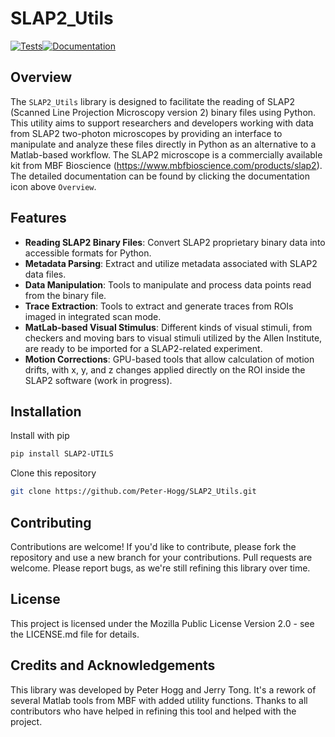 # SLAP2_Utils
[![Tests](https://github.com/Peter-Hogg/SLAP2_Utils/actions/workflows/python-test.yml/badge.svg)](https://github.com/Peter-Hogg/SLAP2_Utils/actions/workflows/python-test.yml)[![Documentation](https://github.com/Peter-Hogg/SLAP2_Utils/actions/workflows/sphinx.yml/badge.svg)](https://peter-hogg.github.io/SLAP2_Utils/)
## Overview
The `SLAP2_Utils` library is designed to facilitate the reading of SLAP2 (Scanned Line Projection Microscopy version 2) binary files using Python. This utility aims to support researchers and developers working with data from SLAP2 two-photon microscopes by providing an interface to manipulate and analyze these files directly in Python as an alternative to a Matlab-based workflow. The SLAP2 microscope is a commercially available kit from MBF Bioscience (https://www.mbfbioscience.com/products/slap2). The detailed documentation can be found by clicking the documentation icon above `Overview`.

## Features
- **Reading SLAP2 Binary Files**: Convert SLAP2 proprietary binary data into accessible formats for Python.
- **Metadata Parsing**: Extract and utilize metadata associated with SLAP2 data files.
- **Data Manipulation**: Tools to manipulate and process data points read from the binary file.
- **Trace Extraction**: Tools to extract and generate traces from ROIs imaged in integrated scan mode.
- **MatLab-based Visual Stimulus**: Different kinds of visual stimuli, from checkers and moving bars to visual stimuli utilized by the Allen Institute, are ready to be imported for a SLAP2-related experiment.
- **Motion Corrections**: GPU-based tools that allow calculation of motion drifts, with x, y, and z changes applied directly on the ROI inside the SLAP2 software (work in progress).


## Installation
Install with pip
```bash
pip install SLAP2-UTILS
```


Clone this repository

```bash
git clone https://github.com/Peter-Hogg/SLAP2_Utils.git
```
## Contributing

Contributions are welcome! If you'd like to contribute, please fork the repository and use a new branch for your contributions. Pull requests are welcome. Please report bugs, as we're still refining this library over time.

## License

This project is licensed under the Mozilla Public License Version 2.0 - see the LICENSE.md file for details.

## Credits and Acknowledgements
This library was developed by Peter Hogg and Jerry Tong. It's a rework of several Matlab tools from MBF with added utility functions. Thanks to all contributors who have helped in refining this tool and helped with the project.

